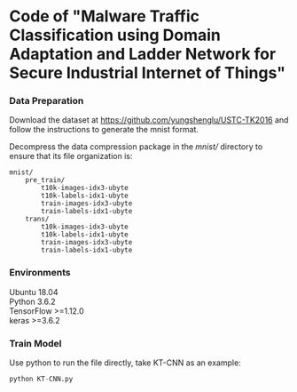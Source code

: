 # Code of "Malware Traffic Classification using Domain Adaptation and Ladder Network for Secure Industrial Internet of Things"

### Data Preparation

Download the dataset at https://github.com/yungshenglu/USTC-TK2016 and follow the instructions to generate the mnist format. 

Decompress the data compression package in the *mnist/* directory to ensure that its file organization is:

```
mnist/
	pre_train/
		t10k-images-idx3-ubyte
		t10k-labels-idx1-ubyte
		train-images-idx3-ubyte
		train-labels-idx1-ubyte
	trans/
		t10k-images-idx3-ubyte
		t10k-labels-idx1-ubyte
		train-images-idx3-ubyte
		train-labels-idx1-ubyte
```

### Environments

Ubuntu 18.04 <br>Python 3.6.2 <br>TensorFlow >=1.12.0 <br>keras >=3.6.2 

### Train Model

Use python to run the file directly, take KT-CNN as an example: 

```python
python KT-CNN.py
```

